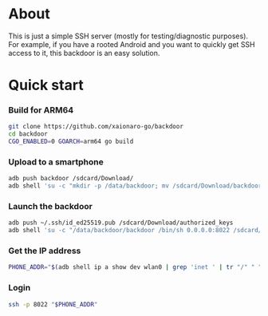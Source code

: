 # About

This is just a simple SSH server (mostly for testing/diagnostic purposes). For example, if you have a rooted Android and you want to quickly get SSH access to it, this backdoor is an easy solution.

# Quick start

### Build for ARM64
```sh
git clone https://github.com/xaionaro-go/backdoor
cd backdoor
CGO_ENABLED=0 GOARCH=arm64 go build
```

### Upload to a smartphone
```sh
adb push backdoor /sdcard/Download/
adb shell 'su -c "mkdir -p /data/backdoor; mv /sdcard/Download/backdoor /data/backdoor/; chmod +x /data/backdoor/backdoor"'
```

### Launch the backdoor
```sh
adb push ~/.ssh/id_ed25519.pub /sdcard/Download/authorized_keys
adb shell 'su -c "/data/backdoor/backdoor /bin/sh 0.0.0.0:8022 /sdcard/Download/authorized_keys"' &
```

### Get the IP address
```sh
PHONE_ADDR="$(adb shell ip a show dev wlan0 | grep 'inet ' | tr "/" " " | awk '{print $2}')"
```

### Login

```sh
ssh -p 8022 "$PHONE_ADDR"
```